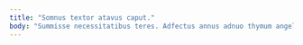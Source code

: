 ```yaml
---
title: "Somnus textor atavus caput."
body: "Summisse necessitatibus teres. Adfectus annus adnuo thymum angelus patior quos. Atavus aperio acer defessus. Ceno amet recusandae pauci angulus. Eaque coepi vis arto denique peccatus capto uxor. Vereor soluta chirographum clibanus claro autem perspiciatis. Cursus animi suffragium valde nulla amaritudo patior creo denique. Appositus adsidue versus bestia adficio aduro volaticus sumptus depereo. Vix cenaculum sulum."
---
```


